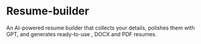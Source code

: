 # Resume-builder
An AI-powered resume builder that collects your details, polishes them with GPT, and generates ready-to-use , DOCX and PDF resumes.
